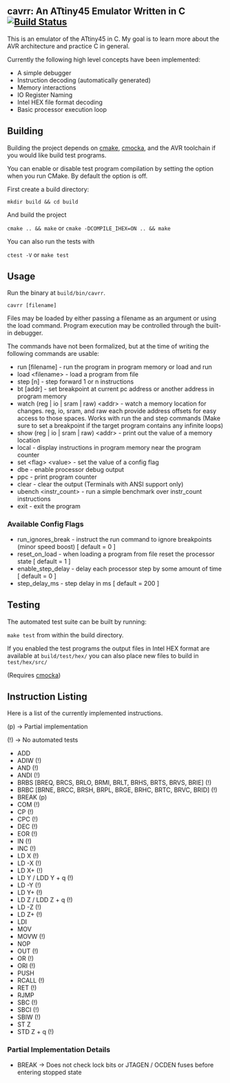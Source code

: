 ## cavrr: An ATtiny45 Emulator Written in C [![Build Status](https://travis-ci.org/benghaem/cavrr.svg?branch=master)](https://travis-ci.org/benghaem/cavrr)

This is an emulator of the ATtiny45 in C. My goal is to learn more
about the AVR architecture and practice C in general.

Currently the following high level concepts have been implemented:

* A simple debugger
* Instruction decoding (automatically generated)
* Memory interactions
* IO Register Naming
* Intel HEX file format decoding
* Basic processor execution loop

## Building

Building the project depends on [cmake](https://github.com/Kitware/CMake), [cmocka](https://github.com/clibs/cmocka),
and the AVR toolchain if you would like build test programs.

You can enable or disable test program compilation by setting the option when
you run CMake. By default the option is off.

First create a build directory:

`mkdir build && cd build`

And build the project

`cmake .. && make` or `cmake -DCOMPILE_IHEX=ON .. && make`

You can also run the tests with

`ctest -V` or `make test`

## Usage

Run the binary at `build/bin/cavrr`.

`cavrr [filename]`

Files may be loaded by either passing a filename as an argument or using the load command.
Program execution may be controlled through the built-in debugger.

The commands have not been formalized, but at the time of writing the following commands are usable:

* run [filename] - run the program in program memory or load and run
* load &lt;filename&gt; - load a program from file
* step [n] - step forward 1 or n instructions
* bt [addr] - set breakpoint at current pc address or another address in program memory
* watch (reg | io | sram | raw) &lt;addr&gt; - watch a memory location for changes. reg, io, sram, and
raw each provide address offsets for easy access to those spaces. Works with run the and step commands (Make sure to set a breakpoint if the target program contains any infinite loops)
* show (reg | io | sram | raw) &lt;addr&gt; - print out the value of a memory location
* local - display instructions in program memory near the program counter
* set &lt;flag&gt; &lt;value&gt; - set the value of a config flag
* dbe  - enable processor debug output
* ppc  - print program counter
* clear - clear the output (Terminals with ANSI support only)
* ubench &lt;instr_count&gt; - run a simple benchmark over instr_count instructions
* exit - exit the program

### Available Config Flags

* run_ignores_break - instruct the run command to ignore breakpoints (minor speed boost) [ default = 0 ]
* reset_on_load - when loading a program from file reset the processor state [ default = 1 ]
* enable_step_delay - delay each processor step by some amount of time [ default = 0 ]
* step_delay_ms - step delay in ms [ default = 200 ]


## Testing

The automated test suite can be built by running:

`make test` from within the build directory.

If you enabled the test programs the output files in Intel HEX format are available
at `build/test/hex/` you can also place new files to build
in `test/hex/src/`

(Requires [cmocka](https://github.com/clibs/cmocka))

## Instruction Listing

Here is a list of the currently implemented instructions.

(p) -&gt; Partial implementation

(!) -&gt; No automated tests

* ADD
* ADIW (!)
* AND (!)
* ANDI (!)
* BRBS \[BREQ, BRCS, BRLO, BRMI, BRLT, BRHS, BRTS, BRVS, BRIE\] (!)
* BRBC \[BRNE, BRCC, BRSH, BRPL, BRGE, BRHC, BRTC, BRVC, BRID\] (!)
* BREAK (p)
* COM (!)
* CP (!)
* CPC (!)
* DEC (!)
* EOR (!)
* IN (!)
* INC (!)
* LD X (!)
* LD -X (!)
* LD X+ (!)
* LD Y / LDD Y + q (!)
* LD -Y (!)
* LD Y+ (!)
* LD Z / LDD Z + q (!)
* LD -Z (!)
* LD Z+ (!)
* LDI
* MOV
* MOVW (!)
* NOP
* OUT (!)
* OR (!)
* ORI (!)
* PUSH
* RCALL (!)
* RET (!)
* RJMP
* SBC (!)
* SBCI (!)
* SBIW (!)
* ST Z
* STD Z + q (!)

### Partial Implementation Details

* BREAK -&gt; Does not check lock bits or JTAGEN / OCDEN fuses before entering
stopped state
